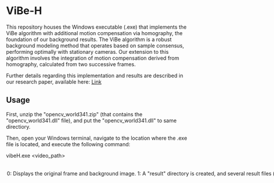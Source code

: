 # ViBe-H
This repository houses the Windows executable (.exe) that implements the ViBe algorithm with additional motion compensation via homography, the foundation of our background results. 
The ViBe algorithm is a robust background modeling method that operates based on sample consensus, performing optimally with stationary cameras. Our extension to this algorithm involves the integration of motion compensation derived from homography, calculated from two successive frames.

Further details regarding this implementation and results are described in our research paper, available here: <a href="">Link</a>




Usage
--------------------------------------------------------------------------------
First, unzip the "opencv_world341.zip" (that contains the "opencv_world341.dll" file), and put the "opencv_world341.dll" to same directiory.

Then, open your Windows terminal, navigate to the location where the .exe file is located, and execute the following command:

vibeH.exe <video_path> <option>

<option>
0: Displays the original frame and background image. 
  
1: A "result" directory is created, and several result files (jpeg images) are saved. Display off.

Example:

```bash
vibeH.exe "woman.mp4" 0
```

```bash
vibeH.exe "continuousPan.mp4" 1
```

```bash
vibeH.exe "soapbox.mp4" 0
```

Environment
--------------------------------------------------------------------------------
Windows OS, OpenCV 3.4.2. This code does not require a training procedure and GPU.

Related Projects 
--------------------------------------------------------------------------------

* https://github.com/vcg-uvic/fastMCD
  - This is the base implementation for our research, and the source code is publicly available (C++, Python).

* <a href="https://github.com/CansenJIANG/SCBU">Scene Conditional Background Modeling for Moving Camera</a> 
  - This is the executable file for the results of a paper published in Pattern Recognition Letters in 2017, which supports the feature of foreground saving.


About the Test Videos
--------------------------------------------------------------------------------

The "woman.mp4" video was sourced from the FragTrack. If you use this video, please cite the following paper: Amit Adam, Ehud Rivlin, Ilan Shimshoni. "Robust Fragments-based Tracking using the Integral Histogram." Proc. CVPR 2006, pp. 798-805.

The "continuousPan.mp4" video is part of the PTZ series from the [ChangeDetection2014 dataset](http://jacarini.dinf.usherbrooke.ca/dataset2014). If you utilize this video, please cite the following paper: Y. Wang, P.-M. Jodoin, F. Porikli, J. Konrad, Y. Benezeth, and P. Ishwar. "CDnet 2014: An Expanded Change Detection Benchmark Dataset." Proc. IEEE Workshop on Change Detection (CDW-2014) at CVPR-2014, pp. 387-394, 2014.

The "soapbox.mp4" video is part of [DAVIS dataset](https://davischallenge.org/davis2016/code.html). If you utilize this video, please cite the following paper: F. Perazzi, J. Pont-Tuset, B. McWilliams, L. Van Gool, M. Gross, and A. Sorkine-Hornung, "A Benchmark Dataset and Evaluation Methodology for Video Object Segmentation", Computer Vision and Pattern Recognition (CVPR) 2016.



License and Citation
--------------------------------------------------------------------------------

Copyright (c) 2023 Kimin Yun.
All rights reserved.

This software is strictly for non-commercial use only due to institutional policies limiting the public disclosure of the source code. For commercial use or to acquire the source code or its usage rights, companies located in South Korea can process the technology transfer through the associated fees according to our institution policy. For more information about this process, please contact me at kimin.yun (at) gmail.com or kimin.yun (at) etri.re.kr.

Additionally, if this work contributes to your research and is used for academic purposes, please cite our paper as follows:


```BibTeX
@article{yun2023BMem,
  title={Background Memory Assisted Zero-Shot Video Object Segmentation for Unmanned Aerial and Ground Vehicles},
  author={Yun, Kimin and Hyungil, Bae, Kangmin and Moon, Jinyoung},
  journal={ETRI Journal},
  year={2023},
}

@inproceedings{yun2021unsupervised,
  title={Unsupervised moving object detection through background models for ptz camera},
  author={Yun, Kimin, Kim, Hyungil, Bae, Kangmin and Park, Jongyoul},
  booktitle={25th International Conference on Pattern Recognition (ICPR)},
  pages={3201--3208},
  year={2021},
  organization={IEEE}
}
```

